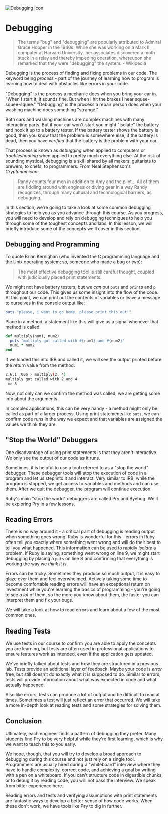 ![Debugging Icon](https://curriculum-content.s3.amazonaws.com/module-1/practice-debugging/Image_113_Code%20Debugging.png)

# Debugging

> The terms "bug" and "debugging" are popularly
> attributed to Admiral Grace Hopper in the 1940s.
> While she was working on a Mark II computer at
> Harvard University, her associates discovered a
> moth stuck in a relay and thereby impeding operation,
> whereupon she remarked that they were "debugging"
> the system. - Wikipedia

Debugging is the process of finding and fixing problems
in our code. The keyword being _process_ - part of the journey
of learning how to program is learning how to deal with
obstacles like errors in your code.

"Debugging" is the process a mechanic does when you bring your
car in. "When I start it, it sounds fine. But when I hit the
brakes I hear squee-squee-squee." "Debugging" is the process
a repair person does when your washing machine does something
"strange."

Both cars and washing machines are complex machines with many interacting parts.
But if your car won't start you might "isolate" the battery and hook it up to a
battery tester. If the battery tester shows the battery is good, then you know
that the problem is somewhere else; if the battery is dead, then you have
_verified_ that the battery is the problem with your car.

That process is known as _debugging_ when applied to computers or
_troubleshooting_ when applied to pretty much everything else. At the risk of
sounding mystical, debugging is a skill shared by all makers: guitarists to
brewers, to chefs, to programmers. From Neal Stephenson's _Cryptonomicon_:

> Randy counts four men in addition to Amy and the pilot...  All of them are
> fiddling around with engines or diving gear in a way Randy recognizes,
> through many cultural and technological barriers, as debugging.

In this section, we're going to take a look at some common debugging strategies
to help you as you advance through this course. As you progress, you will need
to develop and rely on debugging techniques to help you through some of the
toughest concepts and labs. In this lesson, we will briefly introduce some of
the concepts we'll cover in this section.

## Debugging and Programming

To quote Brian Kernighan (who invented the C programming language and the
Unix operating system; so, someone who made a bug or two):

> The most effective debugging tool is still careful thought, coupled with
> judiciously placed print statements.

We might not have battery testers, but we _can_ put `puts` and `print`s and `p`
throughout our code. This gives us some insight into the flow of the code. At this
point, we can print out the contents of variables or leave a message to
ourselves in the console output like:

```ruby
puts "please, i want to go home, please print this out!"
```

Place in a method, a statement like this will give us a signal whenever that
method is called.

```rb
def multiply(num1, num2)
  puts "multiply got called with #{num1} and #{num2}"
  num1 * num2
end
```

If we loaded this into IRB and called it, we will see the output printed before
the return value from the method:

```sh
2.6.1 :006 > multiply(2, 4)
multiply got called with 2 and 4
 => 8
```

Now, not only can we confirm the method was called, we are getting some info
about the arguments.

In complex applications, this can be very handy - a method might only be called
as part of a larger process. Using print statements like `puts`, we can confirm
code runs in the way we expect and that variables are assigned the values we
think they are.

## "Stop the World" Debuggers

One disadvantage of using print statements is that they aren't interactive. We
only see the output of our code as it runs.

Sometimes, it is helpful to use a tool referred to as a "stop the world"
debugger. These debugger tools will stop the execution of code in a program and
let us step into it and interact. Very similar to IRB, while the program is
stopped, we get access to variables and methods and can use them. After we quit
the debugger, the program will continue execution.

Ruby's main "stop the world" debuggers are called Pry and Byebug. We'll be
exploring Pry in a few lessons.

## Reading Errors

There is no way around it - a critical part of debugging is reading output when
something goes wrong. Ruby is wonderful for this - errors in Ruby often tell you
exactly where something went wrong and will do their best to tell you what
happened. This information can be used to rapidly _isolate_ a problem. If Ruby
is saying, something went wrong on line 9, we might start debugging by placing a
`puts` on line 8 and confirming that everything is working the way we _think it
is_.

Errors can be tricky. Sometimes they produce so much output, it is easy to glaze
over them and feel overwhelmed. Actively taking some time to become comfortable
reading errors will have an exceptional return on investment while you're
learning the basics of programming - you're going to see _a lot_ of them, so the
more you know about them, the faster you can interpret them and fix your bugs.

We will take a look at how to read errors and learn about a few of the most
common ones.

## Reading Tests

We use tests in our course to confirm you are able to apply the concepts you are
learning, but tests are often used in professional applications to ensure
features work as intended, even if the application gets updated.

We've briefly talked about tests and how they are structured in a previous lab.
Tests provide an additional layer of feedback. Maybe your code is _error_ free,
but still doesn't do exactly what it is supposed to do. Similar to errors, tests
will provide information about what was expected in code and what actually
happened.

Also like errors, tests can produce a lot of output and be difficult to read at
times. Sometimes a test will just reflect an error that occurred. We will take
a more in-depth look at reading tests and some strategies for solving them.

## Conclusion

Ultimately, each engineer finds a pattern of debugging they prefer. Many
students find Pry to be very helpful while they're first learning, which is why
we want to teach this to you early.

We hope, though, that you will try to develop a broad approach to debugging
during this course and not just rely on a single tool. Programmers are usually
hired during a "whiteboard" interview where they have to handle complexity,
correct code, and achieving a goal by writing with a pen on a whiteboard. If you
can't structure code in digestible chunks, or to debug it by reading code, you
will not pass the interview. We speak from bitter experience here.

Reading errors and tests and verifying assumptions with print statements are
fantastic ways to develop a better sense of how code works. When these don't
work, we have tools like Pry to dig in further.
